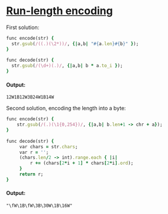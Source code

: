 [1]: http://rosettacode.org/wiki/Run-length_encoding

# [Run-length encoding][1]

First solution:

```ruby
func encode(str) {
  str.gsub(/((.)(\2*))/, {|a,b| "#{a.len}#{b}" });
}
 
func decode(str) {
  str.gsub(/(\d+)(.)/, {|a,b| b * a.to_i });
}
```

#### Output:
```
12W1B12W3B24W1B14W
```


Second solution, encoding the length into a byte:

```ruby
func encode(str) {
    str.gsub(/(.)(\1{0,254})/, {|a,b| b.len+1 -> chr + a});
}
 
func decode(str) {
     var chars = str.chars;
     var r = '';
     (chars.len/2 -> int).range.each { |i|
         r += (chars[2*i + 1] * chars[2*i].ord);
     }
     return r;
}
```

#### Output:
```
"\fW\1B\fW\3B\30W\1B\16W"
```
